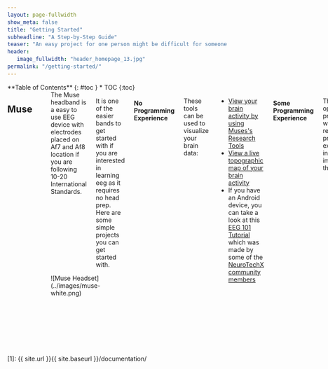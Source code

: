 ```yaml
---
layout: page-fullwidth
show_meta: false
title: "Getting Started"
subheadline: "A Step-by-Step Guide"
teaser: "An easy project for one person might be difficult for someone else. Therefore we have broken down the projects as to either requiring no programming experience (plug and play) or requiring some experience. You will notice that with certain EEG headsets that there is more tutorials than others. This is likely due to the ease of development when using that device. The best way to get started will also depend on the headset that you have available."
header:
   image_fullwidth: "header_homepage_13.jpg"
permalink: "/getting-started/"
---
```

<div class="row">
<div class="medium-4 medium-push-8 columns" markdown="1">
<div class="panel radius" markdown="1">
**Table of Contents**
{: #toc }
*  TOC
{:toc}
</div>
</div><!-- /.medium-4.columns -->


<div class="medium-8 medium-pull-4 columns" markdown="1">

## Muse
<hr>

<div class="row">
<div class="large-6 columns" markdown="1">
The Muse headband is a easy to use EEG device with electrodes placed on Af7 and Af8 location if you are following 10-20 International Standards.

It is one of the easier bands to get started with if you are interested in learning eeg as it requires no head prep. Here are some simple projects you can get started with.
</div>

<div class="large-6 columns" markdown="1">
![Muse Headset](../images/muse-white.png)
</div>
</div> <!-- end of row -->

#### No Programming Experience

These tools can be used to visualize your brain data:

* [View your brain activity by using Muses's Research Tools](http://developer.choosemuse.com/research-tools/getting-started)
* [View a live topographic map of your brain activity](http://www.brainavatar.com/ebrainavatar-muse.html)
* If you have an Android device, you can take a look at this [EEG 101 Tutorial](https://play.google.com/store/apps/details?id=com.eeg_project&amp;hl=en) which was made by some of the [NeuroTechX community members](https://github.com/NeuroTechX/eeg-101)


#### Some Programming Experience

These are open source projects which require some programming experience in order to implement them:

* [Introduction to Brain Computer Interfaces](https://github.com/bcimontreal/bci_workshop)
* [Using the Muse with Unity](http://developer.choosemuse.com/unity/getting-started)

## OpenBCI
<hr>

<div class="row">
<div class="large-6 columns" markdown="1">

The OpenBCI is an open source EEG that gives its user the opportunity to have maximum of 16 channels. Here are a variety of projects you can do.

</div>
<div class="large-6 columns" markdown="1">
![OpenBCI headset](../images/openBCI.png)
</div>
</div> <!-- end of row -->

#### No Programming Experience

*  If you are not comfortable with EEGs or coding, we suggest taking a look at their Getting Started Guide. It includes a link to their [Visualizer software](http://docs.openbci.com/Getting%20Started/00-Welcome)
* This guide uses OpenVibe which is a dataflow programming system and is used for Brain Computer Interfaces. One of the NeuroTechX Community Members [built a P300 Speller using OpenBCI and OpenVibe](http://blog.jfrey.info/2015/02/04/openbci-p300-coadapt/)

#### Some Programming Experience

* [One of the OpenBCI Community members built an alphawave display](http://openbci.com/community/alphawave-openbci-based-demo/)

## Emotiv
<hr>

<div class="row">
<div class="large-6 columns" markdown="1">
The Emotiv Epoc is a 14 channel EEG which has a static form factor. This board is a good option for easy development and it only requires software experience. The major downside fo the Epoc is the cost and the fact that they charge you to get access to raw data.
</div>

<div class="large-6 columns" markdown="1">
![Emotiv headset](../images/emotiv_epoc_600.png)
</div>
</div> <!-- end of row -->


#### No Programming Experience

*  [Emotiv 3D Visualizer](https://www.emotiv.com/product/3d-brain-visualizer/)
* [You can also look at their apps and see if there is one that interests you](https://www.emotiv.com/product-category/applications/)

#### Some Programming Experience

* Emotiv has included links to a variety of Example scrips that can be used with the Emotiv. [They can be found here](https://github.com/Emotiv/community-sdk/tree/master/examples)
* This is a more complicated project and requires some software and hardware experience...and a wheel chair. [Check out this Emotiv controlled wheelchair](http://www.instructables.com/id/Brain-Controlled-Wheelchair/)


## NeuroSky
<hr>

<div class="row">
<div class="large-6 columns" markdown="1">
The Neurosky is one of the original consumer EEGs on the market. It is a 1 channel device and is only meant for simple use cases. Although some people have apparently built more complicated products with them.

</div>
<div class="large-6 columns" markdown="1">
![Neurosky headset](../images/neurosky.jpg)
</div>
</div> <!-- end of row -->

#### No Programming Experience

* [They have a quick start guide that you can use](http://developer.neurosky.com/docs/doku.php?id=mdt_quick_start_guide)
* [You can also get their visualizer for free](http://store.neurosky.com/products/brainwave-visualizer)

#### Some Programming Experience

* [NeuroSky has put together their own list of projects you can do with their devices](http://developer.neurosky.com/docs/doku.php?id=projects)

</div> <!-- end of content column -->
</div> <!-- end of row -->


 [1]: {{ site.url }}{{ site.baseurl }}/documentation/
